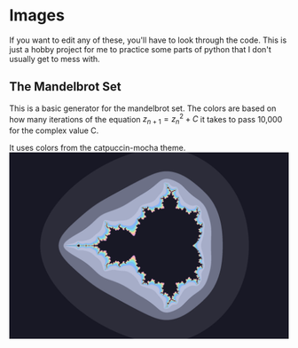 # Images
If you want to edit any of these, you'll have to look through the code. This is just a hobby project for me to practice some parts of python that I don't usually get to mess with.

## The Mandelbrot Set
This is a basic generator for the mandelbrot set. The colors are based on how many iterations of the equation $z_{n+1} = z_{n}^{2} + C$ it takes to pass 10,000 for the complex value C.

It uses colors from the catpuccin-mocha theme.
![The Generated Image](./Assets/mandelbrot.png)
